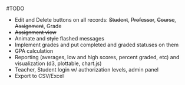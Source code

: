#TODO

* Edit and Delete buttons on all records: ~~Student~~, ~~Professor~~, ~~Course~~, ~~Assignment~~, Grade
* ~~Assignment view~~
* Animate and ~~style~~ flashed messages
* Implement grades and put completed and graded statuses on them
* GPA calculation
* Reporting (averages, low and high scores, percent graded, etc) and
  visualization (d3, plottable, chart.js)
* Teacher, Student login w/ authorization levels, admin panel
* Export to CSV/Excel 
